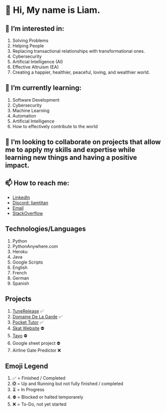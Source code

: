 # 👋 Hi, My name is Liam.

## 👀 I’m interested in:

1. Solving Problems
2. Helping People
3. Replacing transactional relationships with transformational ones.
4. Cybersecurity
5. Artificial Intelligence (AI)
6. Effective Altruism (EA)
7. Creating a happier, healthier, peaceful, loving, and wealthier world.

## 🌱 I’m currently learning:

1. Software Development
2. Cybersecurity
3. Machine Learning
4. Automation
5. Artificial Intelligence
6. How to effectively contribute to the world

## 💞️ I’m looking to collaborate on projects that allow me to apply my skills and expertise while learning new things and having a positive impact.

## 📫 How to reach me:
  - [LinkedIn](https://www.linkedin.com/in/liam-bartsch-942448214/) 
  - [Discord: liamtitan](https://discord.com/users/568707315650265088) 
  - [Email](bartschliam@gmail.com)
  - [StackOverflow](https://stackoverflow.com/users/18321042/liam)

## Technologies/Languages

1) Python
2) PythonAnywhere.com
3) Heroku
4) Java
5) Google Scripts
6) English
7) French
8) German
9) Spanish

## Projects

1) [TuneRelease](https://tunerelease.com/) ✅ 
2) [Domaine De La Garde](http://www.domainedelagarde.fr/) ✅ 
3) [Pocket Tutor](https://www.pockettutor.ie/) ✅
4) [Skat Website](http://liambartsch.pythonanywhere.com/) ⛔
6) [Tayo](https://tayo-paris.com/) ⛔
7) Google sheet project ⛔
8) Airline Gate Predictor ❌

## Emoji Legend

1) ✅ = Finished / Completed
2) ❎ = Up and Running but not fully finished / completed
3) ⏳ = In Progress
4) ⛔ = Blocked or halted temporarely
5) ❌ = To-Do, not yet started
<!---
bartschliam/bartschliam is a ✨ special ✨ repository because its `README.md` (this file) appears on your GitHub profile.
You can click the Preview link to take a look at your changes.
--->
